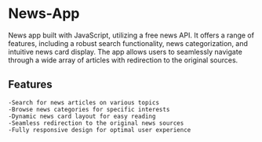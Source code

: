 # News-App
News app built with JavaScript, utilizing a free news API. It offers a range of features, including a robust search functionality, news categorization, and intuitive news card display. The app allows users to seamlessly navigate through a wide array of articles with redirection to the original sources.

## Features
    -Search for news articles on various topics
    -Browse news categories for specific interests
    -Dynamic news card layout for easy reading
    -Seamless redirection to the original news sources
    -Fully responsive design for optimal user experience
